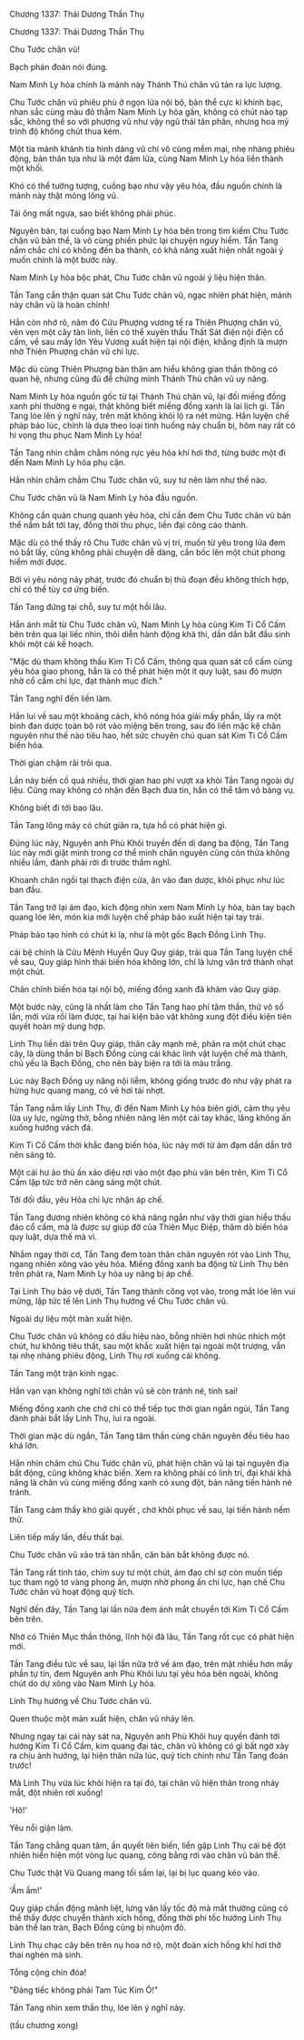 




Chương 1337: Thái Dương Thần Thụ


Chương 1337: Thái Dương Thần Thụ

Chu Tước chân vũ!

Bạch phán đoán nói đúng.

Nam Minh Ly hỏa chính là mảnh này Thánh Thú chân vũ tản ra lực lượng.

Chu Tước chân vũ phiêu phù ở ngọn lửa nội bộ, bản thể cực kì khinh bạc, nhan sắc cùng màu đỏ thẫm Nam Minh Ly hỏa gần, không có chút nào tạp sắc, không thể so với phượng vũ như vậy ngũ thải tân phân, nhưng hoa mỹ trình độ không chút thua kém.

Một tia mảnh khảnh tia hình dáng vũ chi vô cùng mềm mại, nhẹ nhàng phiêu động, bản thân tựa như là một đám lửa, cùng Nam Minh Ly hỏa liền thành một khối.

Khó có thể tưởng tượng, cuồng bạo như vậy yêu hỏa, đầu nguồn chính là mảnh này thật mỏng lông vũ.

Tái ông mất ngựa, sao biết không phải phúc.

Nguyên bản, tại cuồng bạo Nam Minh Ly hỏa bên trong tìm kiếm Chu Tước chân vũ bản thể, là vô cùng phiền phức lại chuyện nguy hiểm. Tần Tang nắm chắc chỉ có không đến ba thành, có khả năng xuất hiện nhất ngoài ý muốn chính là một bước này.

Nam Minh Ly hỏa bộc phát, Chu Tước chân vũ ngoài ý liệu hiện thân.

Tần Tang cẩn thận quan sát Chu Tước chân vũ, ngạc nhiên phát hiện, mảnh này chân vũ là hoàn chỉnh!

Hắn còn nhớ rõ, năm đó Cửu Phượng vương tế ra Thiên Phượng chân vũ, vẻn vẹn một cây tàn linh, liền có thể xuyên thấu Thất Sát điện nội điện cổ cấm, về sau mấy lớn Yêu Vương xuất hiện tại nội điện, khẳng định là mượn nhờ Thiên Phượng chân vũ chi lực.

Mặc dù cùng Thiên Phượng bản thân am hiểu không gian thần thông có quan hệ, nhưng cũng đủ để chứng minh Thánh Thú chân vũ uy năng.

Nam Minh Ly hỏa nguồn gốc từ tại Thánh Thú chân vũ, lại đối miếng đồng xanh phi thường e ngại, thật không biết miếng đồng xanh là lai lịch gì. Tần Tang lóe lên ý nghĩ này, trên mặt không khỏi lộ ra nét mừng. Hắn luyện chế pháp bảo lúc, chính là dựa theo loại tình huống này chuẩn bị, hôm nay rất có hi vọng thu phục Nam Minh Ly hỏa!

Tần Tang nhìn chằm chằm nóng rực yêu hỏa khí hơi thở, từng bước một đi đến Nam Minh Ly hỏa phụ cận.

Hắn nhìn chằm chằm Chu Tước chân vũ, suy tư nên làm như thế nào.

Chu Tước chân vũ là Nam Minh Ly hỏa đầu nguồn.

Không cần quản chung quanh yêu hỏa, chỉ cần đem Chu Tước chân vũ bản thể nắm bắt tới tay, đồng thời thu phục, liền đại công cáo thành.

Mặc dù có thể thấy rõ Chu Tước chân vũ vị trí, muốn từ yêu trong lửa đem nó bắt lấy, cũng không phải chuyện dễ dàng, cần bốc lên một chút phong hiểm mới được.

Bởi vì yêu nóng nảy phát, trước đó chuẩn bị thủ đoạn đều không thích hợp, chỉ có thể tùy cơ ứng biến.

Tần Tang đứng tại chỗ, suy tư một hồi lâu.

Hắn ánh mắt từ Chu Tước chân vũ, Nam Minh Ly hỏa cùng Kim Ti Cổ Cấm bên trên qua lại liếc nhìn, thôi diễn hành động khả thi, dần dần bắt đầu sinh khỏi một cái kế hoạch.

"Mặc dù tham không thấu Kim Ti Cổ Cấm, thông qua quan sát cổ cấm cùng yêu hỏa giao phong, hẳn là có thể phát hiện một ít quy luật, sau đó mượn nhờ cổ cấm chi lực, đạt thành mục đích."

Tần Tang nghĩ đến liền làm.

Hắn lui về sau một khoảng cách, khô nóng hóa giải mấy phần, lấy ra một bình đan dược toàn bộ rót vào miệng bên trong, sau đó liền mặc kệ chân nguyên như thế nào tiêu hao, hết sức chuyên chú quan sát Kim Ti Cổ Cấm biến hóa.

Thời gian chậm rãi trôi qua.

Lần này biến cố quá nhiều, thời gian hao phí vượt xa khỏi Tần Tang ngoài dự liệu. Cũng may không có nhận đến Bạch đưa tin, hắn có thể tâm vô bàng vụ.

Không biết đi tới bao lâu.

Tần Tang lông mày có chút giãn ra, tựa hồ có phát hiện gì.

Đúng lúc này, Nguyên anh Phù Khôi truyền đến dị dạng ba động, Tần Tang lúc này mới giật mình trong cơ thể mình chân nguyên cũng còn thừa không nhiều lắm, đành phải rời đi trước thầm nghĩ.

Khoanh chân ngồi tại thạch điện cửa, ăn vào đan dược, khôi phục như lúc ban đầu.

Tần Tang trở lại ám đạo, kích động nhìn xem Nam Minh Ly hỏa, bàn tay bạch quang lóe lên, món kia mới luyện chế pháp bảo xuất hiện tại tay trái.

Pháp bảo tạo hình có chút kì lạ, như là một gốc Bạch Đồng Linh Thụ.

cái bệ chính là Cửu Mệnh Huyền Quy Quy giáp, trải qua Tần Tang luyện chế về sau, Quy giáp hình thái biến hóa không lớn, chỉ là lưng văn trở thành nhạt một chút.

Chân chính biến hóa tại nội bộ, miếng đồng xanh đã khảm vào Quy giáp.

Một bước này, cũng là nhất làm cho Tần Tang hao phí tâm thần, thử vô số lần, mới vừa rồi làm được, tại hai kiện bảo vật không xung đột điều kiện tiên quyết hoàn mỹ dung hợp.

Linh Thụ liền dài trên Quy giáp, thân cây mạnh mẽ, phân ra một chút chạc cây, là dùng thần bí Bạch Đồng cùng cái khác linh vật luyện chế mà thành, chủ yếu là Bạch Đồng, cho nên bày biện ra tới là màu trắng.

Lúc này Bạch Đồng uy năng nội liễm, không giống trước đó như vậy phát ra hừng hực quang mang, có vẻ hơi tái nhợt.

Tần Tang nắm lấy Linh Thụ, đi đến Nam Minh Ly hỏa biên giới, cảm thụ yêu lửa uy lực, ngừng thở, bỗng nhiên nâng lên một cái tay khác, lăng không ấn xuống hướng vách đá.

Kim Ti Cổ Cấm thời khắc đang biến hóa, lúc này mới từ ảm đạm dần dần trở nên sáng tỏ.

Một cái hư ảo thủ ấn xảo diệu rơi vào một đạo phù văn bên trên, Kim Ti Cổ Cấm lập tức trở nên càng sáng một chút.

Tới đối đầu, yêu Hỏa chi lực nhận áp chế.

Tần Tang đương nhiên không có khả năng ngắn như vậy thời gian hiểu thấu đáo cổ cấm, mà là được sự giúp đỡ của Thiên Mục Điệp, thăm dò biến hóa quy luật, dựa thế mà vì.

Nhắm ngay thời cơ, Tần Tang đem toàn thân chân nguyên rót vào Linh Thụ, ngang nhiên xông vào yêu hỏa. Miếng đồng xanh ba động từ Linh Thụ bên trên phát ra, Nam Minh Ly hỏa uy năng bị áp chế.

Tại Linh Thụ bảo vệ dưới, Tần Tang thành công vọt vào, trong mắt lóe lên vui mừng, lập tức tế lên Linh Thụ hướng về Chu Tước chân vũ.

Ngoài dự liệu một màn xuất hiện.

Chu Tước chân vũ không có dấu hiệu nào, bỗng nhiên hơi nhúc nhích một chút, hư không tiêu thất, sau một khắc xuất hiện tại ngoài một trượng, vẫn tại nhẹ nhàng phiêu động, Linh Thụ rơi xuống cái không.

Tần Tang một trận kinh ngạc.

Hắn vạn vạn không nghĩ tới chân vũ sẽ còn tránh né, tính sai!

Miếng đồng xanh che chở chỉ có thể tiếp tục thời gian ngắn ngủi, Tần Tang đành phải bắt lấy Linh Thụ, lui ra ngoài.

Thời gian mặc dù ngắn, Tần Tang tâm thần cùng chân nguyên đều tiêu hao khá lớn.

Hắn nhìn chăm chú Chu Tước chân vũ, phát hiện chân vũ lại tại nguyên địa bất động, cũng không khác biến. Xem ra không phải có linh trí, đại khái khả năng là chân vũ cùng miếng đồng xanh có xung đột, bản năng tiến hành né tránh.

Tần Tang cảm thấy khó giải quyết , chờ khôi phục về sau, lại tiến hành nếm thử.

Liên tiếp mấy lần, đều thất bại.

Chu Tước chân vũ xảo trá tàn nhẫn, căn bản bắt không được nó.

Tần Tang rất tỉnh táo, chìm suy tư một chút, ám đạo chỉ sợ còn muốn tiếp tục tham ngộ tơ vàng phong ấn, mượn nhờ phong ấn chi lực, hạn chế Chu Tước chân vũ hoạt động quỹ tích.

Nghĩ đến đây, Tần Tang lại lần nữa đem ánh mắt chuyển tới Kim Ti Cổ Cấm bên trên.

Nhờ có Thiên Mục thần thông, lĩnh hội đã lâu, Tần Tang rốt cục có phát hiện mới.

Tần Tang điều tức về sau, lại lần nữa trở về ám đạo, trên mặt nhiều hơn mấy phần tự tin, đem Nguyên anh Phù Khôi lưu tại yêu hỏa bên ngoài, không chút do dự xông vào Nam Minh Ly hỏa.

Linh Thụ hướng về Chu Tước chân vũ.

Quen thuộc một màn xuất hiện, chân vũ nhảy lên.

Nhưng ngay tại cái này sát na, Nguyên anh Phù Khôi huy quyền đánh tới hướng Kim Ti Cổ Cấm, kim quang đại tác, chân vũ không có gì bất ngờ xảy ra chịu ảnh hưởng, lại hiện thân nữa lúc, quỹ tích chính như Tần Tang đoán trước!

Mà Linh Thụ vừa lúc khỏi hiện ra tại đó, tại chân vũ hiện thân trong nháy mắt, đột nhiên rơi xuống!

'Hô!'

Yêu nổi giận làm.

Tần Tang chẳng quan tâm, ấn quyết liên biến, liền gặp Linh Thụ cái bệ đột nhiên hiển hiện một vòng lục quang, công bằng rơi vào chân vũ bản thể.

Chu Tước thật Vũ Quang mang tối sầm lại, lại bị lục quang kéo vào.

'Ầm ầm!'

Quy giáp chấn động mãnh liệt, lưng văn lấy tốc độ mà mắt thường cũng có thể thấy được chuyển thành xích hồng, đồng thời phi tốc hướng Linh Thụ bản thể lan tràn, Bạch Đồng cũng bị nhuộm đỏ.

Linh Thụ chạc cây bên trên nụ hoa nở rộ, một đoàn xích hồng khí hơi thở thai nghén mà sinh.

Tổng cộng chín đóa!

"Đáng tiếc không phải Tam Túc Kim Ô!"

Tần Tang nhìn xem thần thụ, lóe lên ý nghĩ này.

(tấu chương xong)





